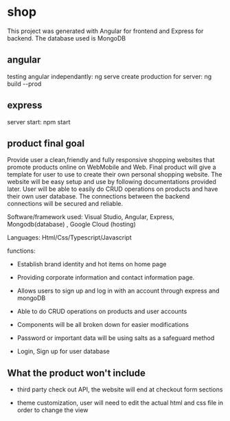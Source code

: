 # shop

This project was generated with Angular for frontend and Express for backend. The database used is MongoDB

## angular 

testing angular independantly: ng serve
create production for server: ng build --prod

## express

server start: npm start

## product final goal

Provide user a clean,friendly and fully responsive shopping websites that promote products online on WebMobile and Web. Final product will give a template for user to use to create their own personal shopping website. The website will be easy setup and use by following documentations provided later. User will be able to easily do CRUD operations on products and have their own user database. The connections between the backend connections will be secured and reliable.

Software/framework used: Visual Studio, Angular, Express, Mongodb(database) , Google Cloud (hosting)

Languages: Html/Css/Typescript/Javascript

functions:

- Establish brand identity and hot items on home page

- Providing corporate information and contact information page.

- Allows users to sign up and log in with an account through express and mongoDB

- Able to do CRUD operations on products and user accounts

- Components will be all broken down for easier modifications

- Password or important data will be using salts as a safeguard method

- Login, Sign up for user database

## What the product won't include

- third party check out API, the website will end at checkout form sections

- theme customization, user will need to edit the actual html and css file in order to change the view









